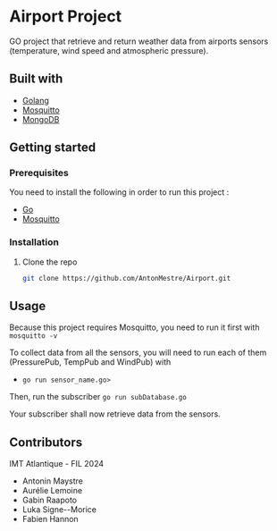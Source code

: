 # Airport Project

GO project that retrieve and return weather data from airports sensors (temperature, wind speed and atmospheric pressure).

## Built with
- [Golang](https://go.dev/)
- [Mosquitto](https://mosquitto.org/)
- [MongoDB](https://www.mongodb.com/)


## Getting started

### Prerequisites

You need to install the following in order to run this project :
- [Go](https://go.dev/dl/)
- [Mosquitto](https://mosquitto.org/download/)

### Installation

1. Clone the repo
   ```sh
   git clone https://github.com/AntonMestre/Airport.git
   ```

## Usage

Because this project requires Mosquitto, you need to run it first with ``mosquitto -v``

To collect data from all the sensors, you will need to run each of them (PressurePub, TempPub and WindPub) with 
- ``go run sensor_name.go>``

Then, run the subscriber ``go run subDatabase.go``

Your subscriber shall now retrieve data from the sensors.

## Contributors

IMT Atlantique - FIL 2024

- Antonin Maystre
- Aurélie Lemoine
- Gabin Raapoto
- Luka Signe--Morice
- Fabien Hannon